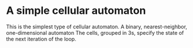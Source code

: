 # A simple cellular automaton
This is the simplest type of cellular automaton. A binary, nearest-neighbor, one-dimensional automaton
The cells, grouped in 3s, specify the state of the next iteration of the loop. 